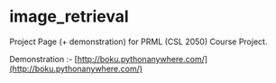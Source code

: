 # image_retrieval
Project Page (+ demonstration) for PRML (CSL 2050) Course Project.


Demonstration :- [http://boku.pythonanywhere.com/](http://boku.pythonanywhere.com/)
